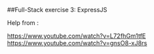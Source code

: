 ##Full-Stack exercise 3: ExpressJS

Help from : 

https://www.youtube.com/watch?v=L72fhGm1tfE
https://www.youtube.com/watch?v=gnsO8-xJ8rs

